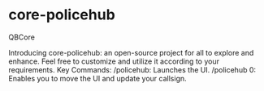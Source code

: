 # core-policehub
QBCore

Introducing core-policehub: an open-source project for all to explore and enhance. Feel free to customize and utilize it according to your requirements.  Key Commands:  /policehub: Launches the UI. /policehub 0: Enables you to move the UI and update your callsign.
